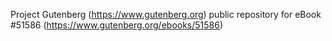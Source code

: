 Project Gutenberg (https://www.gutenberg.org) public repository for
eBook #51586 (https://www.gutenberg.org/ebooks/51586)
